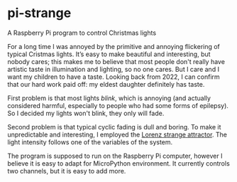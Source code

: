 # pi-strange
A Raspberry Pi program to control Christmas lights 

For a long time I was annoyed by the primitive and annoying flickering of typical Cristmas lights. It’s easy to make beautiful and interesting, but nobody cares; this makes me to believe that most people don't really have artistic taste in illumination and lighting, so no one cares. But I care and I want my children to have a taste. Looking back from 2022, I can confirm that our hard work paid off: my eldest daughter definitely has taste. 

First problem is that most lights *blink*, which is annoying (and actually considered harmful, especially to people who had some forms of epilepsy). So I decided my lights won't blink, they only will fade.

Second problem is that typical cyclic fading is dull and boring. To make it unpredictable and interesting, I employed the [Lorenz strange attractor](https://en.wikipedia.org/wiki/Lorenz_system). The light intensity follows one of the variables of the system.

The program is supposed to run on the Raspberry Pi computer, however I believe it is easy to adapt for MicroPython environment. It currently controls two channels, but it is easy to add more.
